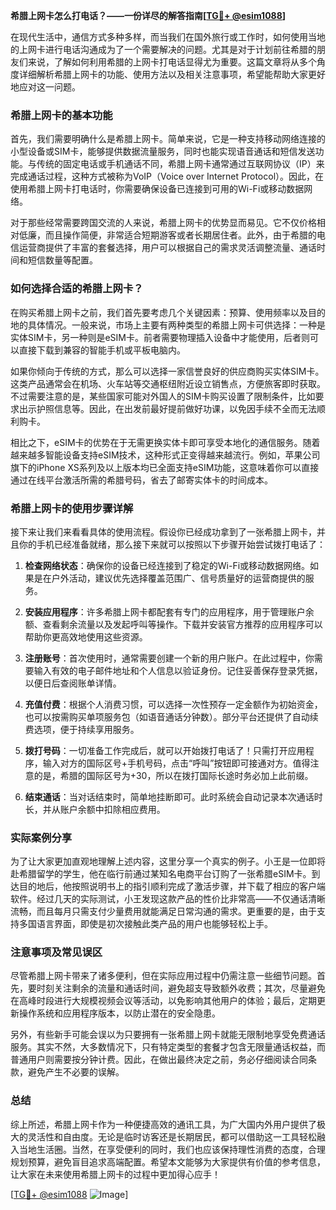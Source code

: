 **希腊上网卡怎么打电话？——一份详尽的解答指南[[TG💪+ @esim1088](https://t.me/s/esim1088)]**

在现代生活中，通信方式多种多样，而当我们在国外旅行或工作时，如何使用当地的上网卡进行电话沟通成为了一个需要解决的问题。尤其是对于计划前往希腊的朋友们来说，了解如何利用希腊的上网卡打电话显得尤为重要。这篇文章将从多个角度详细解析希腊上网卡的功能、使用方法以及相关注意事项，希望能帮助大家更好地应对这一问题。

### 希腊上网卡的基本功能

首先，我们需要明确什么是希腊上网卡。简单来说，它是一种支持移动网络连接的小型设备或SIM卡，能够提供数据流量服务，同时也能实现语音通话和短信发送功能。与传统的固定电话或手机通话不同，希腊上网卡通常通过互联网协议（IP）来完成通话过程，这种方式被称为VoIP（Voice over Internet Protocol）。因此，在使用希腊上网卡打电话时，你需要确保设备已连接到可用的Wi-Fi或移动数据网络。

对于那些经常需要跨国交流的人来说，希腊上网卡的优势显而易见。它不仅价格相对低廉，而且操作简便，非常适合短期游客或者长期居住者。此外，由于希腊的电信运营商提供了丰富的套餐选择，用户可以根据自己的需求灵活调整流量、通话时间和短信数量等配置。

### 如何选择合适的希腊上网卡？

在购买希腊上网卡之前，我们首先要考虑几个关键因素：预算、使用频率以及目的地的具体情况。一般来说，市场上主要有两种类型的希腊上网卡可供选择：一种是实体SIM卡，另一种则是eSIM卡。前者需要物理插入设备中才能使用，后者则可以直接下载到兼容的智能手机或平板电脑内。

如果你倾向于传统的方式，那么可以选择一家信誉良好的供应商购买实体SIM卡。这类产品通常会在机场、火车站等交通枢纽附近设立销售点，方便旅客即时获取。不过需要注意的是，某些国家可能对外国人的SIM卡购买设置了限制条件，比如要求出示护照信息等。因此，在出发前最好提前做好功课，以免因手续不全而无法顺利购卡。

相比之下，eSIM卡的优势在于无需更换实体卡即可享受本地化的通信服务。随着越来越多智能设备支持eSIM技术，这种形式正变得越来越流行。例如，苹果公司旗下的iPhone XS系列及以上版本均已全面支持eSIM功能，这意味着你可以直接通过在线平台激活所需的希腊号码，省去了邮寄实体卡的时间成本。

### 希腊上网卡的使用步骤详解

接下来让我们来看看具体的使用流程。假设你已经成功拿到了一张希腊上网卡，并且你的手机已经准备就绪，那么接下来就可以按照以下步骤开始尝试拨打电话了：

1. **检查网络状态**：确保你的设备已经连接到了稳定的Wi-Fi或移动数据网络。如果是在户外活动，建议优先选择覆盖范围广、信号质量好的运营商提供的服务。
   
2. **安装应用程序**：许多希腊上网卡都配套有专门的应用程序，用于管理账户余额、查看剩余流量以及发起呼叫等操作。下载并安装官方推荐的应用程序可以帮助你更高效地使用这些资源。

3. **注册账号**：首次使用时，通常需要创建一个新的用户账户。在此过程中，你需要输入有效的电子邮件地址和个人信息以验证身份。记住妥善保存登录凭据，以便日后查阅账单详情。

4. **充值付费**：根据个人消费习惯，可以选择一次性预存一定金额作为初始资金，也可以按需购买单项服务包（如语音通话分钟数）。部分平台还提供了自动续费选项，便于持续享用服务。

5. **拨打号码**：一切准备工作完成后，就可以开始拨打电话了！只需打开应用程序，输入对方的国际区号+手机号码，点击“呼叫”按钮即可接通对方。值得注意的是，希腊的国际区号为+30，所以在拨打国际长途时务必加上此前缀。

6. **结束通话**：当对话结束时，简单地挂断即可。此时系统会自动记录本次通话时长，并从账户余额中扣除相应费用。

### 实际案例分享

为了让大家更加直观地理解上述内容，这里分享一个真实的例子。小王是一位即将赴希腊留学的学生，他在临行前通过某知名电商平台订购了一张希腊eSIM卡。到达目的地后，他按照说明书上的指引顺利完成了激活步骤，并下载了相应的客户端软件。经过几天的实际测试，小王发现这款产品的性价比非常高——不仅通话清晰流畅，而且每月只需支付少量费用就能满足日常沟通的需求。更重要的是，由于支持多国语言界面，即使是初次接触此类产品的用户也能够轻松上手。

### 注意事项及常见误区

尽管希腊上网卡带来了诸多便利，但在实际应用过程中仍需注意一些细节问题。首先，要时刻关注剩余的流量和通话时间，避免超支导致额外收费；其次，尽量避免在高峰时段进行大规模视频会议等活动，以免影响其他用户的体验；最后，定期更新操作系统和应用程序版本，以防止潜在的安全隐患。

另外，有些新手可能会误以为只要拥有一张希腊上网卡就能无限制地享受免费通话服务。其实不然，大多数情况下，只有特定类型的套餐才包含无限量通话权益，而普通用户则需要按分钟计费。因此，在做出最终决定之前，务必仔细阅读合同条款，避免产生不必要的误解。

### 总结

综上所述，希腊上网卡作为一种便捷高效的通讯工具，为广大国内外用户提供了极大的灵活性和自由度。无论是临时访客还是长期居民，都可以借助这一工具轻松融入当地生活圈。当然，在享受便利的同时，我们也应该保持理性消费的态度，合理规划预算，避免盲目追求高端配置。希望本文能够为大家提供有价值的参考信息，让大家在未来使用希腊上网卡的过程中更加得心应手！

[[TG💪+ @esim1088](https://t.me/s/esim1088) ![Image](https://i.postimg.cc/4NQfJmqS/Snipaste-2025-05-13-00-14-12.png)]